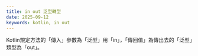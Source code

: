 ```yaml
---
title: in out 泛型轉型
date: 2025-09-12
keywords: kotlin, in out
---
```

Kotlin規定方法的「傳入」參數為「泛型」用「in」，「傳回值」為傳出去的「泛型」類型為「out」。<br>
